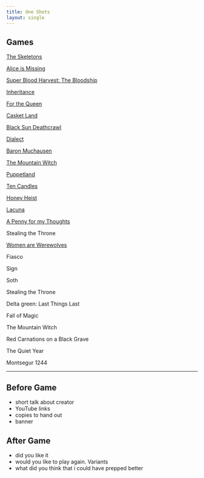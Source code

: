 ```yaml
---
title: One Shots
layout: single
---
```


## Games

[The Skeletons](./the_skeletons)

[Alice is Missing](./alice_is_missing)

[Super Blood Harvest: The Bloodship](./super_blood_harvest_the_bloodship)

[Inheritance](./inheritance)

[For the Queen](./for_the_queen)

[Casket Land](./casket_land)

[Black Sun Deathcrawl](./black_sun_deathcrawl)

[Dialect](./dialect)

[Baron Muchausen](./baron_muchausen)

[The Mountain Witch](./the_mountain_witch)

[Puppetland](./puppetland)

[Ten Candles](./ten_candles)

[Honey Heist](./ten_candles)

[Lacuna](./lacuna)

[A Penny for my Thoughts](./a_penny_for_my_thoughts)

Stealing the Throne

[Women are Werewolves](./women_are_werewolves)

Fiasco

Sign

Soth

Stealing the Throne

Delta green: Last Things Last

Fall of Magic

The Mountain Witch

Red Carnations on a Black Grave

The Quiet Year

Montsegur 1244

---

## Before Game

- short talk about creator
- YouTube links
- copies to hand out
- banner

## After Game 

- did you like it
- would you like to play again. Variants
- what did you think that i could have prepped better
